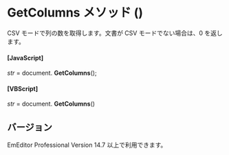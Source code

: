 # GetColumns メソッド ()

CSV モードで列の数を取得します。文書が CSV モードでない場合は、0 を返します。

#### \[JavaScript\]

_str_ = document. **GetColumns**();

#### \[VBScript\]

_str_ = document. **GetColumns**()

## バージョン

EmEditor Professional Version 14.7 以上で利用できます。